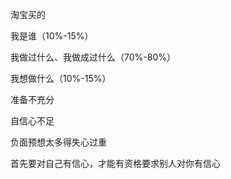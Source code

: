 淘宝买的

我是谁（10%-15%）

我做过什么、我做成过什么（70%-80%）

我想做什么（10%-15%）



准备不充分

自信心不足

负面预想太多得失心过重



首先要对自己有信心，才能有资格要求别人对你有信心


